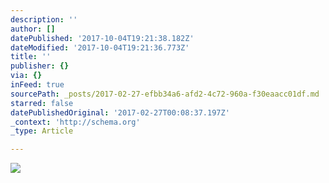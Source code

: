 ```yaml
---
description: ''
author: []
datePublished: '2017-10-04T19:21:38.182Z'
dateModified: '2017-10-04T19:21:36.773Z'
title: ''
publisher: {}
via: {}
inFeed: true
sourcePath: _posts/2017-02-27-efbb34a6-afd2-4c72-960a-f30eaacc01df.md
starred: false
datePublishedOriginal: '2017-02-27T00:08:37.197Z'
_context: 'http://schema.org'
_type: Article

---
```

![](https://the-grid-user-content.s3-us-west-2.amazonaws.com/d17735b8-5230-4d61-9d74-4e086952509e.jpg)